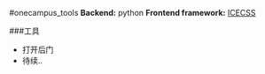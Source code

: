 #onecampus_tools
**Backend:** python
**Frontend framework:** [ICECSS](https://github.com/T-baby/ICECSS/)


###工具
- 打开后门
- 待续..